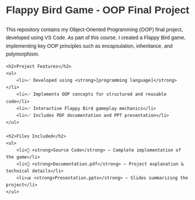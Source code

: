 <!DOCTYPE html>
<html lang="en">
<head>
    <meta charset="UTF-8">
    <meta name="viewport" content="width=device-width, initial-scale=1.0">
    <title>Flappy Bird Game - OOP Final Project</title>
    <style>
        body {
            font-family: Arial, sans-serif;
            margin: 40px;
            line-height: 1.6;
        }
        h1, h2 {
            color: #333;
        }
        ul {
            list-style-type: none;
            padding: 0;
        }
        li {
            margin: 5px 0;
        }
    </style>
</head>
<body>
    <h1>Flappy Bird Game - OOP Final Project</h1>
    <p>This repository contains my Object-Oriented Programming (OOP) final project, developed using VS Code. As part of this course, I created a Flappy Bird game, implementing key OOP principles such as encapsulation, inheritance, and polymorphism.</p>
    
    <h2>Project Features</h2>
    <ul>
        <li>✅ Developed using <strong>[programming language]</strong></li>
        <li>✅ Implements OOP concepts for structured and reusable code</li>
        <li>✅ Interactive Flappy Bird gameplay mechanics</li>
        <li>✅ Includes PDF documentation and PPT presentation</li>
    </ul>
    
    <h2>Files Included</h2>
    <ul>
        <li>📂 <strong>Source Code</strong> – Complete implementation of the game</li>
        <li>📄 <strong>Documentation.pdf</strong> – Project explanation & technical details</li>
        <li>📊 <strong>Presentation.pptx</strong> – Slides summarizing the project</li>
    </ul>
</body>
</html>
